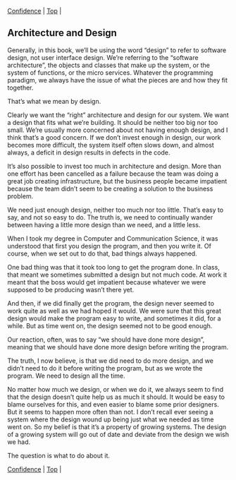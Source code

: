 [Confidence](10.html) | [Top](index.html) | 

## Architecture and Design ##  

Generally, in this book, we’ll be using the word “design” to refer to software design, not user interface design. We’re referring to the “software architecture”, the objects and classes that make up the system, or the system of functions, or the micro services. Whatever the programming paradigm, we always have the issue of what the pieces are and how they fit together.

That’s what we mean by design.  

Clearly we want the “right” architecture and design for our system. We want a design that fits what we’re building. It should be neither too big nor too small. We’re usually more concerned about not having enough design, and I think that’s a good concern. If we don’t invest enough in design, our work becomes more difficult, the system itself often slows down, and almost always, a deficit in design results in defects in the code.

It’s also possible to invest too much in architecture and design. More than one effort has been cancelled as a failure because the team was doing a great job creating infrastructure, but the business people became impatient because the team didn’t seem to be creating a solution to the business problem.

We need just enough design, neither too much nor too little. That’s easy to say, and not so easy to do. The truth is, we need to continually wander between having a little more design than we need, and a little less.   

When I took my degree in Computer and Communication Science, it was understood that first you design the program, and then you write it. Of course, when we set out to do that, bad things always happened. 

One bad thing was that it took too long to get the program done. In class, that meant we sometimes submitted a design but not much code. At work it meant that the boss would get impatient because whatever we were supposed to be producing wasn’t there yet.

And then, if we did finally get the program, the design never seemed to work quite as well as we had hoped it would. We were sure that this great design would make the program easy to write, and sometimes it did, for a while. But as time went on, the design seemed not to be good enough.

Our reaction, often, was to say “we should have done more design”, meaning that we should have done more design before writing the program. 

The truth, I now believe, is that we did need to do more design, and we didn’t need to do it before writing the program, but as we wrote the program. We need to design all the time.  

No matter how much we design, or when we do it, we always seem to find that the design doesn’t quite help us as much it should. It would be easy to blame ourselves for this, and even easier to blame some prior designers. But it seems to happen more often than not. I don’t recall ever seeing a system where the design wound up being just what we needed as time went on. So my belief is that it’s a property of growing systems. The design of a growing system will go out of date and deviate from the design we wish we had.

The question is what to do about it.  

  

  

  

  

  

  

  

  




[Confidence](10.html) | [Top](index.html) | 


<!--ignore-->



